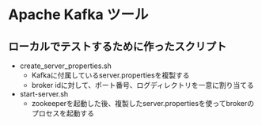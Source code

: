 # Apache Kafka ツール

ローカルでテストするために作ったスクリプト
----

- create_server_properties.sh
    - Kafkaに付属しているserver.propertiesを複製する
    - broker idに対して、ポート番号、ログディレクトリを一意に割り当てる
- start-server.sh
    - zookeeperを起動した後、複製したserver.propertiesを使ってbrokerのプロセスを起動する
